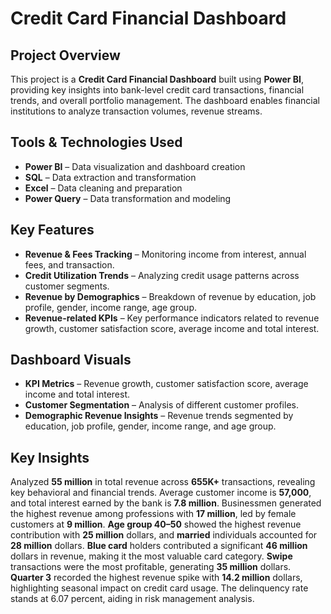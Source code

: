 # Credit Card Financial Dashboard

## Project Overview
This project is a **Credit Card Financial Dashboard** built using **Power BI**, providing key insights into bank-level credit card transactions, financial trends, and overall portfolio management. The dashboard enables financial institutions to analyze transaction volumes, revenue streams.

## Tools & Technologies Used
- **Power BI** – Data visualization and dashboard creation
- **SQL** – Data extraction and transformation
- **Excel** – Data cleaning and preparation
- **Power Query** – Data transformation and modeling

## Key Features
- **Revenue & Fees Tracking** – Monitoring income from interest, annual fees, and transaction.
- **Credit Utilization Trends** – Analyzing credit usage patterns across customer segments.
- **Revenue by Demographics** – Breakdown of revenue by education, job profile, gender, income range, age group.
- **Revenue-related KPIs** – Key performance indicators related to revenue growth, customer satisfaction score, average income and total interest.

## Dashboard Visuals
- **KPI Metrics** – Revenue growth, customer satisfaction score, average income and total interest.
- **Customer Segmentation** – Analysis of different customer profiles.
- **Demographic Revenue Insights** – Revenue trends segmented by education, job profile, gender, income range, and age group.

## Key Insights

Analyzed **55 million** in total revenue across **655K+** transactions, revealing key behavioral and financial trends.
Average customer income is **57,000**, and total interest earned by the bank is **7.8 million**.
Businessmen generated the highest revenue among professions with **17 million**, led by female customers at **9 million**.
**Age group 40–50** showed the highest revenue contribution with **25 million** dollars, and **married** individuals accounted for **28 million** dollars.
**Blue card** holders contributed a significant **46 million** dollars in revenue, making it the most valuable card category.
**Swipe** transactions were the most profitable, generating **35 million** dollars.
**Quarter 3** recorded the highest revenue spike with **14.2 million** dollars, highlighting seasonal impact on credit card usage.
The delinquency rate stands at 6.07 percent, aiding in risk management analysis.

